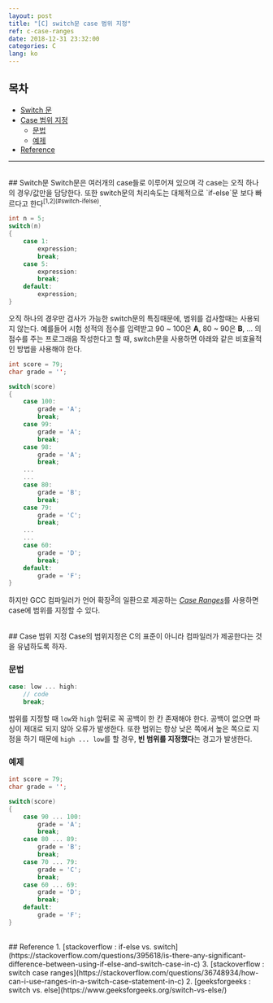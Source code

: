 ```yaml
---
layout: post
title: "[C] switch문 case 범위 지정"
ref: c-case-ranges
date: 2018-12-31 23:32:00
categories: C
lang: ko
---
```


## 목차
- [Switch 문](#switch)
- [Case 범위 지정](#case)
	* [문법](#syntax)
	* [예제](#ex)
- [Reference](#ref)

<hr />
<br />
## Switch문 <a id="switch"></a>
Switch문은 여러개의 case들로 이루어져 있으며 각 case는 오직 하나의 경우/값만을 담당한다.
또한 switch문의 처리속도는 대체적으로 `if-else`문 보다 빠르다고 한다<sup>[1,2](#switch-ifelse)</sup>.

```c
int n = 5;
switch(n)
{
	case 1:
		expression;
		break;
	case 5: 
		expression:
		break;
	default: 
		expression;
}
```

오직 하나의 경우만 검사가 가능한 switch문의 특징때문에, 범위를 검사할때는 사용되지 않는다.
예를들어 시험 성적의 점수를 입력받고 90 ~ 100은 **A**, 80 ~ 90은 **B**, ... 의 
점수를 주는 프로그래음 작성한다고 할 때, switch문을 사용하면 아래와 같은 비효율적인 방법을
사용해야 한다.

```c
int score = 79;
char grade = '';

switch(score)
{
	case 100: 
		grade = 'A';
		break;
	case 99: 
		grade = 'A';
		break;
	case 98: 
		grade = 'A';
		break;
	...
	...
	case 80:
		grade = 'B';
		break;
	case 79:
		grade = 'C';
		break;
	...
	...
	case 60:
		grade = 'D';
		break;
	default:
		grade = 'F';
}

```

하지만 GCC 컴파일러가 언어 확장<sup>[3](#case-ranges)</sup>의 일환으로 제공하는 [_Case Ranges_](https://gcc.gnu.org/onlinedocs/gcc/Case-Ranges.html#Case-Ranges)를 사용하면 case에 범위를 지정할 수 있다.


<br />
## Case 범위 지정 <a id="case"></a>
Case의 범위지정은 C의 표준이 아니라 컴파일러가 제공한다는 것을 유념하도록 하자.

### 문법 <a id="syntax"></a>
```c
case: low ... high:
	// code
	break;
```
범위를 지정할 때 `low`와 `high` 앞뒤로 꼭 공백이 한 칸 존재해야 한다. 공백이 없으면 
파싱이 제대로 되지 않아 오류가 발생한다. 또한 범위는 항상 낮은 쪽에서 높은 쪽으로 
지정을 하기 때문에 `high ... low`를 할 경우, **빈 범위를 지정했다**는 경고가 발생한다.

### 예제 <a id="ex"></a>
```c
int score = 79;
char grade = '';

switch(score)
{
	case 90 ... 100:
		grade = 'A';
		break;
	case 80 ... 89:
		grade = 'B';
		break;
	case 70 ... 79:
		grade = 'C';
		break;
	case 60 ... 69:
		grade = 'D';
		break;
	default:
		grade = 'F';
}
```

<br />
## Reference <a id="ref"></a>
1. [stackoverflow : if-else vs. switch](https://stackoverflow.com/questions/395618/is-there-any-significant-difference-between-using-if-else-and-switch-case-in-c)<a id="switch-ifelse"></a>
3. [stackoverflow : switch case ranges](https://stackoverflow.com/questions/36748934/how-can-i-use-ranges-in-a-switch-case-statement-in-c)<a id="case-ranges"></a>
2. [geeksforgeeks : switch vs. else](https://www.geeksforgeeks.org/switch-vs-else/)
